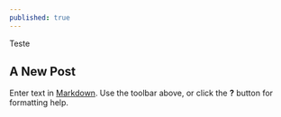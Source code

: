 ```yaml
---
published: true
---
```

Teste

## A New Post

Enter text in [Markdown](http://daringfireball.net/projects/markdown/). Use the toolbar above, or click the **?** button for formatting help.
